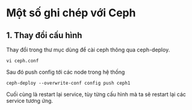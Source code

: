 # Một số ghi chép với Ceph

## 1. Thay đổi cấu hình

Thay đổi trong thư mục dùng để cài ceph thông qua ceph-deploy.

`vi ceph.conf`

Sau đó push config tới các node trong hệ thống

`ceph-deploy --overwrite-conf config push ceph1`

Cuối cùng là restart lại service, tùy từng cấu hình mà ta sẽ restart lại các service tương ứng.
